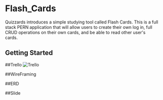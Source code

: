 # Flash_Cards

Quizzards introduces a simple studying tool called Flash Cards. This is a full stack PERN 
application that will allow users to create their own log in, full CRUD operations on their own 
cards, and be able to read other user's cards.

## Getting Started 

##Trello
![Trello](https://trello.com/b/ZxArPB7G/flashcards)

##WireFraming


##ERD


##Slide
